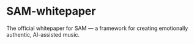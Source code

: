 # SAM-whitepaper
The official whitepaper for SAM — a framework for creating emotionally authentic, AI-assisted music.
